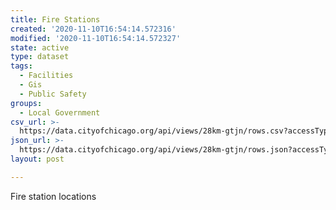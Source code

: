 ```yaml
---
title: Fire Stations
created: '2020-11-10T16:54:14.572316'
modified: '2020-11-10T16:54:14.572327'
state: active
type: dataset
tags:
  - Facilities
  - Gis
  - Public Safety
groups:
  - Local Government
csv_url: >-
  https://data.cityofchicago.org/api/views/28km-gtjn/rows.csv?accessType=DOWNLOAD
json_url: >-
  https://data.cityofchicago.org/api/views/28km-gtjn/rows.json?accessType=DOWNLOAD
layout: post

---
```

Fire station locations

